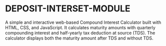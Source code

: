 # DEPOSIT-INTERSET-MODULE
A simple and interactive web-based Compound Interest Calculator built with HTML, CSS, and JavaScript. It calculates maturity amounts with quarterly compounding interest and half-yearly tax deduction at source (TDS). The calculator displays both the maturity amount after TDS and without TDS.
